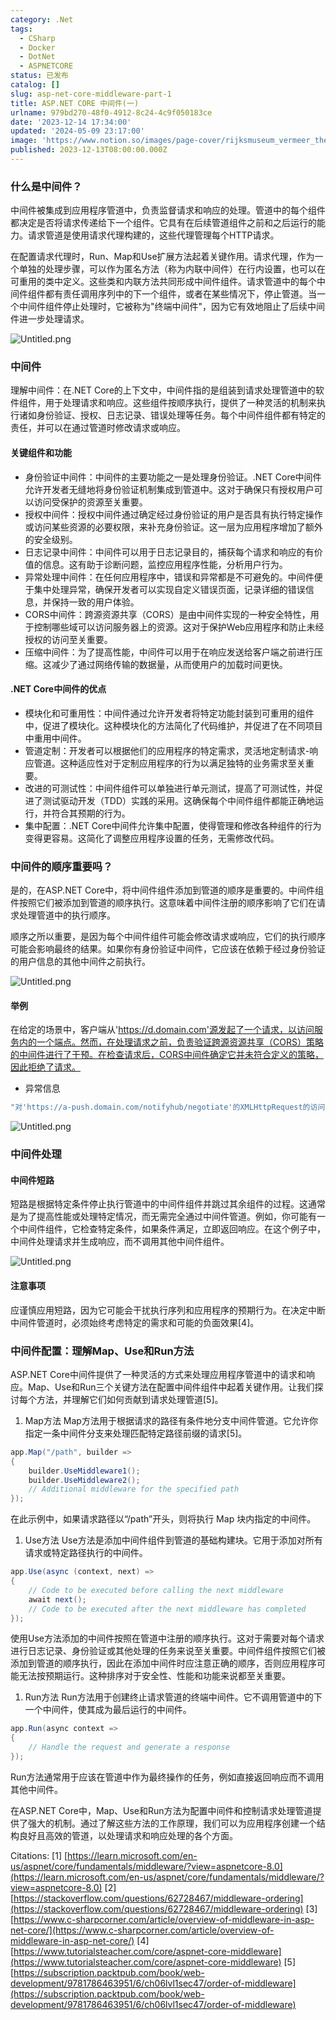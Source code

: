 ```yaml
---
category: .Net
tags:
  - CSharp
  - Docker
  - DotNet
  - ASPNETCORE
status: 已发布
catalog: []
slug: asp-net-core-middleware-part-1
title: ASP.NET CORE 中间件(一)
urlname: 979bd270-48f0-4912-8c24-4c9f050183ce
date: '2023-12-14 17:34:00'
updated: '2024-05-09 23:17:00'
image: 'https://www.notion.so/images/page-cover/rijksmuseum_vermeer_the_milkmaid.jpg'
published: 2023-12-13T08:00:00.000Z
---
```


### 什么是中间件？


中间件被集成到应用程序管道中，负责监督请求和响应的处理。管道中的每个组件都决定是否将请求传递给下一个组件。它具有在后续管道组件之前和之后运行的能力。请求管道是使用请求代理构建的，这些代理管理每个HTTP请求。


在配置请求代理时，Run、Map和Use扩展方法起着关键作用。请求代理，作为一个单独的处理步骤，可以作为匿名方法（称为内联中间件）在行内设置，也可以在可重用的类中定义。这些类和内联方法共同形成中间件组件。请求管道中的每个中间件组件都有责任调用序列中的下一个组件，或者在某些情况下，停止管道。当一个中间件组件停止处理时，它被称为"终端中间件"，因为它有效地阻止了后续中间件进一步处理请求。


![Untitled.png](https://prod-files-secure.s3.us-west-2.amazonaws.com/5d24fe63-e567-4804-86f9-9fdc62e13082/da807807-d02d-4fa1-86b6-db45e4678714/Untitled.png?X-Amz-Algorithm=AWS4-HMAC-SHA256&X-Amz-Content-Sha256=UNSIGNED-PAYLOAD&X-Amz-Credential=ASIAZI2LB466ZQAPGT2O%2F20250316%2Fus-west-2%2Fs3%2Faws4_request&X-Amz-Date=20250316T053617Z&X-Amz-Expires=3600&X-Amz-Security-Token=IQoJb3JpZ2luX2VjEMz%2F%2F%2F%2F%2F%2F%2F%2F%2F%2FwEaCXVzLXdlc3QtMiJHMEUCIHXuwPwSJa9%2Fl16q9edO0RRYmOeeh54KHz8LZtDrd%2BaWAiEA3fIhC3bgxzhWeh91cyKsko4uxdQSBycRkgK83qRJjLIq%2FwMIJBAAGgw2Mzc0MjMxODM4MDUiDJW98e6X0yEFtxnTZircA5V%2F697I%2FsB8ceM%2FY24w%2BKgt5Qwp47npDvNd%2BEwoSzSHRiEArz00RF%2FGUAs%2F4U4WzXVlub4vIcxuJKskn1tC%2FsWP3sCJ2qdpaUv3D9MS%2FPmQtDcMjecLrxRtGc4avcIWjI5Sbykfx%2BmHeCVPZ3GyINPC9D5RfZZRf2RgRI3hfmx1Z6x95dnQ4w8P7JzdrDJPNSjZhpwZJRjHCCS48uoYWXUS53SOzJe%2BbQBgdE8XFHBhZZcMwDt6bhBfTHhdqqNw7J4LAwD%2FNsDJG%2FFMlhKXNY%2BReR49n8CCboBN3mnpR4FOldJHEXbe7FgTvM1jv2sFCsjGS3VnIMK%2FX2XjqZvWiUeBKQnNMYy2LPxMYZ1nbwaUcqLATVeUO73eR0bqH5S6t%2F08LqMObPQRCpWF6ULfoDfdUw%2FlxE5BQdYhU6tGyH5Xi9hdBZRhODUSBWW%2BaWuaxM96LfQxyDgFWStxArshzQOHNeLSvkT91GJaUHLclhATObVvLe8OGUu9Mos088w2DpfwZEutaVp72W3%2BCrDaZR0OcPdF5O2Fpk2vFRHPl9l05524Yvp1ZIZRee6GAXiQAUqdD9RWMDv11Z%2FIKFsp8sqo9IukxPadNPz%2BdhdgtMq0O%2BaxC%2FAgu5YSG9MUMIGH2b4GOqUBDfGOwp7VF2ugwooQjUsu2Qt7tX8dlow2Qds6J5NGye6n%2BWTIWOAm6F92wa%2FJbxqhpMPgB0Ojaog0GCPQIafGxw5925wgjlKNMh9cXV1cJZLShF%2B7qT2mvZJL76Xm5xxMK2Z89bI30j5mOhoYTu%2F7zd%2FNHXV5O0F8bvtp7Gq5JOz33CWAZcgTa8uZLXw26BBLYjPgpsGzaQWyusVLeayn%2FfLwgfGw&X-Amz-Signature=00ada95828ea951aaecfb9431057dac443964cee6012b8d711c27c3778b91e42&X-Amz-SignedHeaders=host&x-id=GetObject)


### 中间件


理解中间件：在.NET Core的上下文中，中间件指的是组装到请求处理管道中的软件组件，用于处理请求和响应。这些组件按顺序执行，提供了一种灵活的机制来执行诸如身份验证、授权、日志记录、错误处理等任务。每个中间件组件都有特定的责任，并可以在通过管道时修改请求或响应。


#### 关键组件和功能

- 身份验证中间件：中间件的主要功能之一是处理身份验证。.NET Core中间件允许开发者无缝地将身份验证机制集成到管道中。这对于确保只有授权用户可以访问受保护的资源至关重要。
- 授权中间件：授权中间件通过确定经过身份验证的用户是否具有执行特定操作或访问某些资源的必要权限，来补充身份验证。这一层为应用程序增加了额外的安全级别。
- 日志记录中间件：中间件可以用于日志记录目的，捕获每个请求和响应的有价值的信息。这有助于诊断问题，监控应用程序性能，分析用户行为。
- 异常处理中间件：在任何应用程序中，错误和异常都是不可避免的。中间件便于集中处理异常，确保开发者可以实现自定义错误页面，记录详细的错误信息，并保持一致的用户体验。
- CORS中间件：跨源资源共享（CORS）是由中间件实现的一种安全特性，用于控制哪些域可以访问服务器上的资源。这对于保护Web应用程序和防止未经授权的访问至关重要。
- 压缩中间件：为了提高性能，中间件可以用于在响应发送给客户端之前进行压缩。这减少了通过网络传输的数据量，从而使用户的加载时间更快。

#### .NET Core中间件的优点

- 模块化和可重用性：中间件通过允许开发者将特定功能封装到可重用的组件中，促进了模块化。这种模块化的方法简化了代码维护，并促进了在不同项目中重用中间件。
- 管道定制：开发者可以根据他们的应用程序的特定需求，灵活地定制请求-响应管道。这种适应性对于定制应用程序的行为以满足独特的业务需求至关重要。
- 改进的可测试性：中间件组件可以单独进行单元测试，提高了可测试性，并促进了测试驱动开发（TDD）实践的采用。这确保每个中间件组件都能正确地运行，并符合其预期的行为。
- 集中配置：.NET Core中间件允许集中配置，使得管理和修改各种组件的行为变得更容易。这简化了调整应用程序设置的任务，无需修改代码。

### 中间件的顺序重要吗？


是的，在ASP.NET Core中，将中间件组件添加到管道的顺序是重要的。中间件组件按照它们被添加到管道的顺序执行。这意味着中间件注册的顺序影响了它们在请求处理管道中的执行顺序。


顺序之所以重要，是因为每个中间件组件可能会修改请求或响应，它们的执行顺序可能会影响最终的结果。如果你有身份验证中间件，它应该在依赖于经过身份验证的用户信息的其他中间件之前执行。


![Untitled.png](https://prod-files-secure.s3.us-west-2.amazonaws.com/5d24fe63-e567-4804-86f9-9fdc62e13082/24f795a2-1c5a-4a6b-a0d8-2afb160076f1/Untitled.png?X-Amz-Algorithm=AWS4-HMAC-SHA256&X-Amz-Content-Sha256=UNSIGNED-PAYLOAD&X-Amz-Credential=ASIAZI2LB466ZQAPGT2O%2F20250316%2Fus-west-2%2Fs3%2Faws4_request&X-Amz-Date=20250316T053617Z&X-Amz-Expires=3600&X-Amz-Security-Token=IQoJb3JpZ2luX2VjEMz%2F%2F%2F%2F%2F%2F%2F%2F%2F%2FwEaCXVzLXdlc3QtMiJHMEUCIHXuwPwSJa9%2Fl16q9edO0RRYmOeeh54KHz8LZtDrd%2BaWAiEA3fIhC3bgxzhWeh91cyKsko4uxdQSBycRkgK83qRJjLIq%2FwMIJBAAGgw2Mzc0MjMxODM4MDUiDJW98e6X0yEFtxnTZircA5V%2F697I%2FsB8ceM%2FY24w%2BKgt5Qwp47npDvNd%2BEwoSzSHRiEArz00RF%2FGUAs%2F4U4WzXVlub4vIcxuJKskn1tC%2FsWP3sCJ2qdpaUv3D9MS%2FPmQtDcMjecLrxRtGc4avcIWjI5Sbykfx%2BmHeCVPZ3GyINPC9D5RfZZRf2RgRI3hfmx1Z6x95dnQ4w8P7JzdrDJPNSjZhpwZJRjHCCS48uoYWXUS53SOzJe%2BbQBgdE8XFHBhZZcMwDt6bhBfTHhdqqNw7J4LAwD%2FNsDJG%2FFMlhKXNY%2BReR49n8CCboBN3mnpR4FOldJHEXbe7FgTvM1jv2sFCsjGS3VnIMK%2FX2XjqZvWiUeBKQnNMYy2LPxMYZ1nbwaUcqLATVeUO73eR0bqH5S6t%2F08LqMObPQRCpWF6ULfoDfdUw%2FlxE5BQdYhU6tGyH5Xi9hdBZRhODUSBWW%2BaWuaxM96LfQxyDgFWStxArshzQOHNeLSvkT91GJaUHLclhATObVvLe8OGUu9Mos088w2DpfwZEutaVp72W3%2BCrDaZR0OcPdF5O2Fpk2vFRHPl9l05524Yvp1ZIZRee6GAXiQAUqdD9RWMDv11Z%2FIKFsp8sqo9IukxPadNPz%2BdhdgtMq0O%2BaxC%2FAgu5YSG9MUMIGH2b4GOqUBDfGOwp7VF2ugwooQjUsu2Qt7tX8dlow2Qds6J5NGye6n%2BWTIWOAm6F92wa%2FJbxqhpMPgB0Ojaog0GCPQIafGxw5925wgjlKNMh9cXV1cJZLShF%2B7qT2mvZJL76Xm5xxMK2Z89bI30j5mOhoYTu%2F7zd%2FNHXV5O0F8bvtp7Gq5JOz33CWAZcgTa8uZLXw26BBLYjPgpsGzaQWyusVLeayn%2FfLwgfGw&X-Amz-Signature=39ed96380f96cdf665da7515a0e661c35017972c2069539915b7a60fb153e64a&X-Amz-SignedHeaders=host&x-id=GetObject)


#### 举例


在给定的场景中，客户端从'https://d.domain.com'源发起了一个请求，以访问服务内的一个端点。然而，在处理请求之前，负责验证跨源资源共享（CORS）策略的中间件进行了干预。在检查请求后，CORS中间件确定它并未符合定义的策略，因此拒绝了请求。

- 异常信息

```c#
"对'https://a-push.domain.com/notifyhub/negotiate'的XMLHttpRequest的访问，源自'https://d.domain.com'，已被CORS策略阻止：预检请求的响应未通过访问控制检查：请求的资源上没有'Access-Control-Allow-Origin'头。"[1][2][3]
```


![Untitled.png](https://prod-files-secure.s3.us-west-2.amazonaws.com/5d24fe63-e567-4804-86f9-9fdc62e13082/371d9517-dafe-4432-94b7-2d14d1593167/Untitled.png?X-Amz-Algorithm=AWS4-HMAC-SHA256&X-Amz-Content-Sha256=UNSIGNED-PAYLOAD&X-Amz-Credential=ASIAZI2LB466ZQAPGT2O%2F20250316%2Fus-west-2%2Fs3%2Faws4_request&X-Amz-Date=20250316T053617Z&X-Amz-Expires=3600&X-Amz-Security-Token=IQoJb3JpZ2luX2VjEMz%2F%2F%2F%2F%2F%2F%2F%2F%2F%2FwEaCXVzLXdlc3QtMiJHMEUCIHXuwPwSJa9%2Fl16q9edO0RRYmOeeh54KHz8LZtDrd%2BaWAiEA3fIhC3bgxzhWeh91cyKsko4uxdQSBycRkgK83qRJjLIq%2FwMIJBAAGgw2Mzc0MjMxODM4MDUiDJW98e6X0yEFtxnTZircA5V%2F697I%2FsB8ceM%2FY24w%2BKgt5Qwp47npDvNd%2BEwoSzSHRiEArz00RF%2FGUAs%2F4U4WzXVlub4vIcxuJKskn1tC%2FsWP3sCJ2qdpaUv3D9MS%2FPmQtDcMjecLrxRtGc4avcIWjI5Sbykfx%2BmHeCVPZ3GyINPC9D5RfZZRf2RgRI3hfmx1Z6x95dnQ4w8P7JzdrDJPNSjZhpwZJRjHCCS48uoYWXUS53SOzJe%2BbQBgdE8XFHBhZZcMwDt6bhBfTHhdqqNw7J4LAwD%2FNsDJG%2FFMlhKXNY%2BReR49n8CCboBN3mnpR4FOldJHEXbe7FgTvM1jv2sFCsjGS3VnIMK%2FX2XjqZvWiUeBKQnNMYy2LPxMYZ1nbwaUcqLATVeUO73eR0bqH5S6t%2F08LqMObPQRCpWF6ULfoDfdUw%2FlxE5BQdYhU6tGyH5Xi9hdBZRhODUSBWW%2BaWuaxM96LfQxyDgFWStxArshzQOHNeLSvkT91GJaUHLclhATObVvLe8OGUu9Mos088w2DpfwZEutaVp72W3%2BCrDaZR0OcPdF5O2Fpk2vFRHPl9l05524Yvp1ZIZRee6GAXiQAUqdD9RWMDv11Z%2FIKFsp8sqo9IukxPadNPz%2BdhdgtMq0O%2BaxC%2FAgu5YSG9MUMIGH2b4GOqUBDfGOwp7VF2ugwooQjUsu2Qt7tX8dlow2Qds6J5NGye6n%2BWTIWOAm6F92wa%2FJbxqhpMPgB0Ojaog0GCPQIafGxw5925wgjlKNMh9cXV1cJZLShF%2B7qT2mvZJL76Xm5xxMK2Z89bI30j5mOhoYTu%2F7zd%2FNHXV5O0F8bvtp7Gq5JOz33CWAZcgTa8uZLXw26BBLYjPgpsGzaQWyusVLeayn%2FfLwgfGw&X-Amz-Signature=238ec8d63a08248ac36483955805e31a6fe2b9fa441d3480ea85b82a0b9d3adc&X-Amz-SignedHeaders=host&x-id=GetObject)


### 中间件处理


#### 中间件短路
短路是根据特定条件停止执行管道中的中间件组件并跳过其余组件的过程。这通常是为了提高性能或处理特定情况，而无需完全通过中间件管道。例如，你可能有一个中间件组件，它检查特定条件，如果条件满足，立即返回响应。在这个例子中，中间件处理请求并生成响应，而不调用其他中间件组件。


![Untitled.png](https://prod-files-secure.s3.us-west-2.amazonaws.com/5d24fe63-e567-4804-86f9-9fdc62e13082/e8a1d943-cb51-4723-936e-23c6af2fb0f9/Untitled.png?X-Amz-Algorithm=AWS4-HMAC-SHA256&X-Amz-Content-Sha256=UNSIGNED-PAYLOAD&X-Amz-Credential=ASIAZI2LB466ZQAPGT2O%2F20250316%2Fus-west-2%2Fs3%2Faws4_request&X-Amz-Date=20250316T053617Z&X-Amz-Expires=3600&X-Amz-Security-Token=IQoJb3JpZ2luX2VjEMz%2F%2F%2F%2F%2F%2F%2F%2F%2F%2FwEaCXVzLXdlc3QtMiJHMEUCIHXuwPwSJa9%2Fl16q9edO0RRYmOeeh54KHz8LZtDrd%2BaWAiEA3fIhC3bgxzhWeh91cyKsko4uxdQSBycRkgK83qRJjLIq%2FwMIJBAAGgw2Mzc0MjMxODM4MDUiDJW98e6X0yEFtxnTZircA5V%2F697I%2FsB8ceM%2FY24w%2BKgt5Qwp47npDvNd%2BEwoSzSHRiEArz00RF%2FGUAs%2F4U4WzXVlub4vIcxuJKskn1tC%2FsWP3sCJ2qdpaUv3D9MS%2FPmQtDcMjecLrxRtGc4avcIWjI5Sbykfx%2BmHeCVPZ3GyINPC9D5RfZZRf2RgRI3hfmx1Z6x95dnQ4w8P7JzdrDJPNSjZhpwZJRjHCCS48uoYWXUS53SOzJe%2BbQBgdE8XFHBhZZcMwDt6bhBfTHhdqqNw7J4LAwD%2FNsDJG%2FFMlhKXNY%2BReR49n8CCboBN3mnpR4FOldJHEXbe7FgTvM1jv2sFCsjGS3VnIMK%2FX2XjqZvWiUeBKQnNMYy2LPxMYZ1nbwaUcqLATVeUO73eR0bqH5S6t%2F08LqMObPQRCpWF6ULfoDfdUw%2FlxE5BQdYhU6tGyH5Xi9hdBZRhODUSBWW%2BaWuaxM96LfQxyDgFWStxArshzQOHNeLSvkT91GJaUHLclhATObVvLe8OGUu9Mos088w2DpfwZEutaVp72W3%2BCrDaZR0OcPdF5O2Fpk2vFRHPl9l05524Yvp1ZIZRee6GAXiQAUqdD9RWMDv11Z%2FIKFsp8sqo9IukxPadNPz%2BdhdgtMq0O%2BaxC%2FAgu5YSG9MUMIGH2b4GOqUBDfGOwp7VF2ugwooQjUsu2Qt7tX8dlow2Qds6J5NGye6n%2BWTIWOAm6F92wa%2FJbxqhpMPgB0Ojaog0GCPQIafGxw5925wgjlKNMh9cXV1cJZLShF%2B7qT2mvZJL76Xm5xxMK2Z89bI30j5mOhoYTu%2F7zd%2FNHXV5O0F8bvtp7Gq5JOz33CWAZcgTa8uZLXw26BBLYjPgpsGzaQWyusVLeayn%2FfLwgfGw&X-Amz-Signature=6cfb48e1074303a54b149c2d9cd4377348a214d9fbe3e5a03c9565148b3891fa&X-Amz-SignedHeaders=host&x-id=GetObject)


#### 注意事项


应谨慎应用短路，因为它可能会干扰执行序列和应用程序的预期行为。在决定中断中间件管道时，必须始终考虑特定的需求和可能的负面效果[4]。


### 中间件配置：理解Map、Use和Run方法


ASP.NET Core中间件提供了一种灵活的方式来处理应用程序管道中的请求和响应。Map、Use和Run三个关键方法在配置中间件组件中起着关键作用。让我们探讨每个方法，并理解它们如何贡献到请求处理管道[5]。

1. Map方法
Map方法用于根据请求的路径有条件地分支中间件管道。它允许你指定一条中间件分支来处理匹配特定路径前缀的请求[5]。

```c#
app.Map("/path", builder =>
{
    builder.UseMiddleware1();
    builder.UseMiddleware2();
    // Additional middleware for the specified path
});
```


在此示例中，如果请求路径以“/path”开头，则将执行 Map 块内指定的中间件。

1. Use方法
Use方法是添加中间件组件到管道的基础构建块。它用于添加对所有请求或特定路径执行的中间件。

```c#
app.Use(async (context, next) =>
{
    // Code to be executed before calling the next middleware
    await next();
    // Code to be executed after the next middleware has completed
});
```


使用Use方法添加的中间件按照在管道中注册的顺序执行。这对于需要对每个请求进行日志记录、身份验证或其他处理的任务来说至关重要。中间件组件按照它们被添加到管道的顺序执行，因此在添加中间件时应注意正确的顺序，否则应用程序可能无法按预期运行。这种排序对于安全性、性能和功能来说都至关重要。

1. Run方法
Run方法用于创建终止请求管道的终端中间件。它不调用管道中的下一个中间件，使其成为最后运行的中间件。

```c#
app.Run(async context =>
{
    // Handle the request and generate a response
});
```


Run方法通常用于应该在管道中作为最终操作的任务，例如直接返回响应而不调用其他中间件。


在ASP.NET Core中，Map、Use和Run方法为配置中间件和控制请求处理管道提供了强大的机制。通过了解这些方法的工作原理，我们可以为应用程序创建一个结构良好且高效的管道，以处理请求和响应处理的各个方面。


Citations:
[1] [https://learn.microsoft.com/en-us/aspnet/core/fundamentals/middleware/?view=aspnetcore-8.0](https://learn.microsoft.com/en-us/aspnet/core/fundamentals/middleware/?view=aspnetcore-8.0)
[2] [https://stackoverflow.com/questions/62728467/middleware-ordering](https://stackoverflow.com/questions/62728467/middleware-ordering)
[3] [https://www.c-sharpcorner.com/article/overview-of-middleware-in-asp-net-core/](https://www.c-sharpcorner.com/article/overview-of-middleware-in-asp-net-core/)
[4] [https://www.tutorialsteacher.com/core/aspnet-core-middleware](https://www.tutorialsteacher.com/core/aspnet-core-middleware)
[5] [https://subscription.packtpub.com/book/web-development/9781786463951/6/ch06lvl1sec47/order-of-middleware](https://subscription.packtpub.com/book/web-development/9781786463951/6/ch06lvl1sec47/order-of-middleware)

